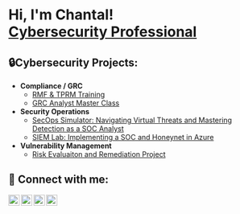 
<h1>Hi, I'm Chantal! <br/><a href="https://www.linkedin.com/in/caycharles">Cybersecurity Professional</a> 
  
<h2>🔒Cybersecurity Projects:</h2>
  
- <b>Compliance / GRC </b>
  - [RMF & TPRM Training](https://github.com/cybercay/GRC-RMF-Training)
  - [GRC Analyst Master Class](https://github.com/cybercay/GRC-RMF-Training)
- <b>Security Operations</b>
  - [SecOps Simulator: Navigating Virtual Threats and Mastering Detection as a SOC Analyst](https://github.com/cybercay/SecOps-Simulator)
  - [SIEM Lab: Implementing a SOC and Honeynet in Azure](https://github.com/cybercay/SIEM-Lab-Azure-Sentinel)
- <b>Vulnerability Management</b>
  - [Risk Evaluaiton and Remediation Project](https://github.com/cybercay/Risk-Evaluation-Remediation-Project)

<h2> 🤳 Connect with me:</h2>

[<img align="left" alt="CayCharles | YouTube" width="22px" src="https://cdn.jsdelivr.net/npm/simple-icons@v3/icons/youtube.svg" />][youtube]
[<img align="left" alt="CayCharles | Twitter" width="22px" src="https://cdn.jsdelivr.net/npm/simple-icons@v3/icons/twitter.svg" />][twitter]
[<img align="left" alt="CayCharles | LinkedIn" width="22px" src="https://cdn.jsdelivr.net/npm/simple-icons@v3/icons/linkedin.svg" />][linkedin]
[<img align="left" alt="CayCharles | Instagram" width="22px" src="https://cdn.jsdelivr.net/npm/simple-icons@v3/icons/instagram.svg" />][instagram]

[twitter]: https://twitter.com/
[youtube]: https://www.youtube.com/
[instagram]: https://www.instagram.com/
[linkedin]: https://linkedin.com/in/caycharles

<!--

- 👋 Hi, I’m @cybercay
- 👀 I’m interested in ...
- 🌱 I’m currently learning ...
- 💞️ I’m looking to collaborate on ...
- 📫 How to reach me ...
- 😄 Pronouns: ...
- ⚡ Fun fact: ...

<!---
cybercay/cybercay is a ✨ special ✨ repository because its `README.md` (this file) appears on your GitHub profile.
You can click the Preview link to take a look at your changes.
--->

